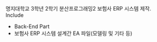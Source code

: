명지대학교 3학년 2학기 분산프로그래밍2 보험사 ERP 시스템 제작.
<br />
Include
- Back-End Part
- 보험사 ERP 시스템 설계간 EA 파일(모델링 및 기타 등)
